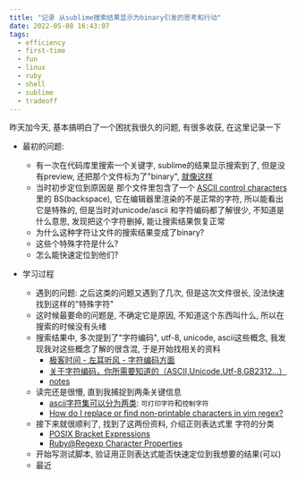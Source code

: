 ```yaml
---
title: "记录 从sublime搜索结果显示为binary引发的思考和行动"
date: 2022-05-08 16:43:07
tags:
  - efficiency
  - first-time
  - fun
  - linux
  - ruby
  - shell
  - sublime
  - tradeoff
---
```


昨天加今天, 基本搞明白了一个困扰我很久的问题, 有很多收获, 在这里记录一下

+ 最初的问题:
    + 有一次在代码库里搜索一个关键字, sublime的结果显示搜索到了, 但是没有preview, 还把那个文件标为了"binary", [就像这样](https://github.com/liijunwei/char_detector/blob/main/image/Xnip2022-05-08_13-52-58.png)
    + 当时初步定位到原因是 那个文件里包含了一个 [ASCII control characters](http://www.csc.villanova.edu/~tway/resources/ascii-table.html) 里的 BS(backspace), 它在编辑器里渲染的不是正常的字符, 所以能看出它是特殊的, 但是当时对unicode/ascii 和字符编码都了解很少, 不知道是什么意思, 发现把这个字符删掉, 能让搜索结果恢复正常
    + 为什么这种字符让文件的搜索结果变成了binary?
    + 这些个特殊字符是什么?
    + 怎么能快速定位到他们?

+ 学习过程
    + 遇到的问题: 之后这类的问题又遇到了几次, 但是这次文件很长, 没法快速找到这样的"特殊字符"
    + 这时候最要命的问题是, 不确定它是原因, 不知道这个东西叫什么, 所以在搜索的时候没有头绪
    + 搜索结果中, 多次提到了"字符编码", utf-8, unicode, ascii这些概念, 我发现我对这些概念了解的很含混, 于是开始找相关的资料
        + [极客时间 - 左耳听风 - 字符编码方面](https://time.geekbang.org/column/article/8217)
        + [关于字符编码，你所需要知道的（ASCII,Unicode,Utf-8,GB2312…）](http://www.imkevinyang.com/2010/06/%E5%85%B3%E4%BA%8E%E5%AD%97%E7%AC%A6%E7%BC%96%E7%A0%81%EF%BC%8C%E4%BD%A0%E6%89%80%E9%9C%80%E8%A6%81%E7%9F%A5%E9%81%93%E7%9A%84.html)
        + [notes](https://github.com/liijunwei/practice/tree/main/unicode)
    + 读完还是很懵, 直到我捕捉到两条关键信息
        + [ascii字符集可以分为两类](https://theasciicode.com.ar/): `可打印字符`和`控制字符`
        + [How do I replace or find non-printable characters in vim regex?](https://stackoverflow.com/questions/3844311/how-do-i-replace-or-find-non-printable-characters-in-vim-regex)
    + 接下来就很顺利了, 找到了这两份资料, 介绍正则表达式里 字符的分类
        + [POSIX Bracket Expressions](https://www.regular-expressions.info/posixbrackets.html)
        + [Ruby@Regexp Character Properties](https://ruby-doc.org/core-3.1.2/Regexp.html#class-Regexp-label-Character+Properties)
    + 开始写测试脚本, 验证用正则表达式能否快速定位到我想要的结果(可以)
    + 最近

